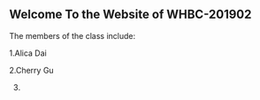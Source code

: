 ## Welcome To the Website of WHBC-201902

The members of the class include:

1.Alica Dai

2.Cherry Gu

3.
